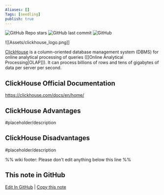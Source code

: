 ```yaml
---
Aliases: []
Tags: [seedling]
publish: true
---
```


![GitHub Repo stars](https://img.shields.io/github/stars/ClickHouse/ClickHouse?style=social) ![GitHub last commit](https://img.shields.io/github/last-commit/ClickHouse/ClickHouse) ![GitHub](https://img.shields.io/github/license/ClickHouse/ClickHouse)

![[Assets/clickhouse_logo.png]]

[ClickHouse](https://clickhouse.com/) is a column-oriented database management system (DBMS) for online analytical processing of queries ([[Online Analytical Processing|OLAP]]). It can process billions of rows and tens of gigabytes of data per server per second.

## ClickHouse Official Documentation

https://clickhouse.com/docs/en/home/

## ClickHouse Advantages

#placeholder/description 

## ClickHouse Disadvantages

#placeholder/description 

%% wiki footer: Please don't edit anything below this line %%

## This note in GitHub

<span class="git-footer">[Edit In GitHub](https://github.dev/data-engineering-community/data-engineering-wiki/blob/main/Tools/ClickHouse.md "git-hub-edit-note") | [Copy this note](https://raw.githubusercontent.com/data-engineering-community/data-engineering-wiki/main/Tools/ClickHouse.md "git-hub-copy-note") </span>
